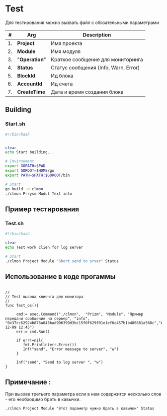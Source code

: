# Test  


Для тестирования можно вызвать файл с обязательными параметрами

|#|Arg|Description|
|--|--|--|
|1.| **Project**|Имя проекта|
|2.| **Module** |Имя модуля|
|3.| "**Operation**"|Краткое сообщение для мониторинга|
|4.| **Status**|Статус сообщения (Info, Warn, Error)|
|5.| **BlockId**|Ид блока|
|6.| **AccountId**|Ид счета|
|7.| **CreateTime**|Дата и время создания блока|


## Building
### Start.sh
```sh
#!/bin/bash


clear
echo Start building...

# Enviroument
export GOPATH=$PWD
export GOROOT=$HOME/go
export PATH=$PATH:$GOROOT/bin

# Start
go build -o clmon
./clmon Prrysm Modul Text info
```


##  Пример тестирования
### Test.sh

```sh
#!/bin/bash

clear
echo Test work clien for log server

# Start
./clmon Project Module "Short send to srver" Status
```
## Использование в коде прогаммы

```golang

// 
// Test вызова клиента для монитора
// 
func Test_os(){
	 
	 cmd:= exec.Command("./clmon",  "Prizm", "Module", "Пример передачи сообщения на сервер", "info", "0x37cc62924b876a043bad996399d3bc15f0f629f01e1ef6c457b1b486681a568c","Acc092","2018-12-09 12:45")
	 err:= cmd.Run()

	 if err!=nil{
	 	fmt.Println(err.Error())
	    Inf("send", "Error message to server", "w")		
	 }

     Inf("send", "Send to log server ", "w")	
}
```



## Примечание :
При вызове третьего параметра если в нем содержится несколько слов - его необходимо брать в кавычки.

```
./clmon Project Module "Этот параметр нужно брать в кавычки" Status
```


